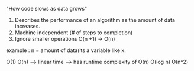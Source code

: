 "How code slows as data grows"

1. Describes the performance of an algorithm as the amount of data increases.
2. Machine independent (# of steps to completion)
3. Ignore smaller operations O(n +1) -> O(n)

example :      n =   amount of data(its a variable like x.

O(1)
O(n)   --> linear time --> has runtime complexity of O(n)
O(log n)
O(n^2)